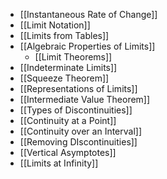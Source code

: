 - [[Instantaneous Rate of Change]]
- [[Limit Notation]]
- [[Limits from Tables]]
- [[Algebraic Properties of Limits]]
	- [[Limit Theorems]]
- [[Indeterminate Limits]]
- [[Squeeze Theorem]]
- [[Representations of Limits]]
- [[Intermediate Value Theorem]]
- [[Types of Discontinuities]]
- [[Continuity at a Point]]
- [[Continuity over an Interval]]
- [[Removing DIscontinuities]]
- [[Vertical Asymptotes]]
- [[Limits at Infinity]]